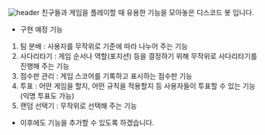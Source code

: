 ![header](https://capsule-render.vercel.app/api?type=waving&color=auto&height=200&section=header&text=Game%20Buddy%20Bot&fontSize=32)
친구들과 게임을 플레이할 때 유용한 기능을 모아놓은 디스코드 봇 입니다.

* 구현 예정 기능
1. 팀 분배 : 사용자를 무작위로 기준에 따라 나누어 주는 기능
2. 사다리타기 : 게임 순서나 역할(포지션) 등을 결정하기 위해 무작위로 사다리타기를 진행해 주는 기능
3. 점수판 관리 : 게임 스코어를 기록하고 표시하는 점수판 기능
4. 투표 : 어떤 게임을 할지, 어떤 규칙을 적용할지 등 사용자들이 투표할 수 있는 기능 (익명 투표도 가능)
5. 랜덤 선택기 : 무작위로 선택해 주는 기능

* 이후에도 기능을 추가할 수 있도록 하겠습니다.
